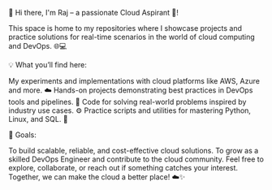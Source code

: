 👋 Hi there, I'm Raj – a passionate Cloud Aspirant 🚀!

This space is home to my repositories where I showcase projects and practice solutions for real-time scenarios in the world of cloud computing and DevOps. 🌐💻

💡 What you’ll find here:

My experiments and implementations with cloud platforms like AWS, Azure and more. ☁️
Hands-on projects demonstrating best practices in DevOps tools and pipelines. 🔧
Code for solving real-world problems inspired by industry use cases. ⚙️
Practice scripts and utilities for mastering Python, Linux, and SQL. 📜


🎯 Goals:

To build scalable, reliable, and cost-effective cloud solutions.
To grow as a skilled DevOps Engineer and contribute to the cloud community.
Feel free to explore, collaborate, or reach out if something catches your interest. Together, we can make the cloud a better place! ☁️✨
